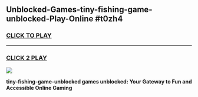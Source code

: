 
## Unblocked-Games-tiny-fishing-game-unblocked-Play-Online #t0zh4
<h3>
<a href="https://news.freeplayer.one?title=tiny-fishing-game-unblocked&ref=3">CLICK TO PLAY</a></h3>
<hr>

<h3>
<a href="https://news.freeplayer.one?title=tiny-fishing-game-unblocked&ref=3">CLICK 2 PLAY</a>
  
</h3>

<a href="https://news.freeplayer.one?title=tiny-fishing-game-unblocked&ref=3"><img src="https://clearcache.store/games.png"></a>


**tiny-fishing-game-unblocked games unblocked: Your Gateway to Fun and Accessible Online Gaming**

